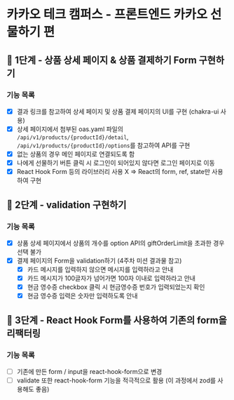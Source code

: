# 카카오 테크 캠퍼스 - 프론트엔드 카카오 선물하기 편

## 🚀 1단계 - 상품 상세 페이지 & 상품 결제하기 Form 구현하기

### 기능 목록

- [x] 결과 링크를 참고하여 상세 페이지 및 상품 결제 페이지의 UI를 구현 (chakra-ui 사용)
- [x] 상세 페이지에서 첨부된 oas.yaml 파일의 `/api/v1/products/{productId}/detail`, `/api/v1/products/{productId}/options`를 참고하여 API를 구현
- [x] 없는 상품의 경우 메인 페이지로 연결되도록 함
- [x] 나에게 선물하기 버튼 클릭 시 로그인이 되어있지 않다면 로그인 페이지로 이동
- [x] React Hook Form 등의 라이브러리 사용 X => React의 form, ref, state만 사용하여 구현

## 🚀 2단계 - validation 구현하기

### 기능 목록

- [x] 상품 상세 페이지에서 상품의 개수를 option API의 giftOrderLimit을 초과한 경우 선택 불가
- [x] 결제 페이지의 Form을 validation하기 (4주차 미션 결과물 참고)
  - [x] 카드 메시지를 입력하지 않으면 메시지를 입력하라고 안내
  - [x] 카드 메시지가 100글자가 넘어가면 100자 이내로 입력하라고 안내
  - [x] 현금 영수증 checkbox 클릭 시 현금영수증 번호가 입력되었는지 확인
  - [x] 현금 영수증 입력은 숫자만 입력하도록 안내

## 🚀 3단계 - React Hook Form를 사용하여 기존의 form을 리팩터링

### 기능 목록

- [ ] 기존에 만든 form / input을 react-hook-form으로 변경
- [ ] validate 또한 react-hook-form 기능을 적극적으로 활용 (이 과정에서 zod를 사용해도 좋음)
